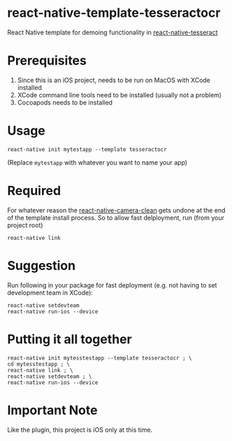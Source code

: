 # react-native-template-tesseractocr

React Native template for demoing functionality in [react-native-tesseract](https://npmjs.com/package/react-native-tesseract)

# Prerequisites

1. Since this is an iOS project, needs to be run on MacOS with XCode installed
2. XCode command line tools need to be installed (usually not a problem)
3. Cocoapods needs to be installed

# Usage

```
react-native init mytestapp --template tesseractocr
```

(Replace `mytestapp` with whatever you want to name your app)

# Required

For whatever reason the [react-native-camera-clean](https://npmjs.com/package/react-native-camera-clean) gets undone at the end of the template install process. So to allow fast delployment, run (from your project root)

```
react-native link
```

# Suggestion

Run following in your package for fast deployment (e.g. not having to set development team in XCode):

```
react-native setdevteam
react-native run-ios --device
```

# Putting it all together

```
react-native init mytesstestapp --template tesseractocr ; \
cd mytesstestapp ; \
react-native link ; \
react-native setdevteam ; \
react-native run-ios --device
```

# Important Note

Like the plugin, this project is iOS only at this time.
